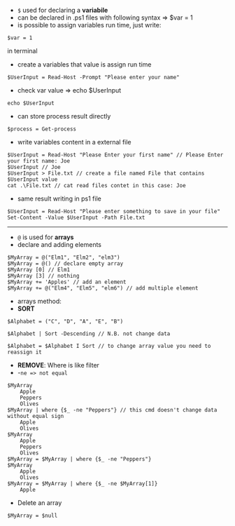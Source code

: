 - `$` used for declaring a **variabile**
- can be declared in .ps1 files with following syntax => $var = 1
- is possible to assign variables run time, just write:
```
$var = 1
```
in terminal
- create a variables that value is assign run time
```
$UserInput = Read-Host -Prompt "Please enter your name"
```
- check var value => echo $UserInput
```
echo $UserInput
```
- can store process result directly
```
$process = Get-process
```
- write variables content in a external file
```
$UserInput = Read-Host "Please Enter your first name" // Please Enter your first name: Joe
$UserInput // Joe
$UserInput > File.txt // create a file named File that contains $UserInput value
cat .\File.txt // cat read files contet in this case: Joe
```
- same result writing in ps1 file
```
$UserInput = Read-Host "Please enter something to save in your file"
Set-Content -Value $UserInput -Path File.txt
```
---
- `@` is used for **arrays**
- declare and adding elements
```
$MyArray = @("Elm1", "Elm2", "elm3")
$MyArray = @() // declare empty array
$MyArray [0] // Elm1
$MyArray [3] // nothing
$MyArray += 'Apples' // add an element
$MyArray += @("Elm4", "Elm5", "elm6") // add multiple element
```
- arrays method:
- **SORT**
```
$Alphabet = ("C", "D", "A", "E", "B")

$Alphabet | Sort -Descending // N.B. not change data

$Alphabet = $Alphabet I Sort // to change array value you need to reassign it
```
- **REMOVE**: Where is like filter 
- -`ne => not equal`
```
$MyArray
	Apple
	Peppers
	Olives
$MyArray | where {$_ -ne "Peppers"} // this cmd doesn't change data without equal sign
	Apple
	Olives
$MyArray
	Apple
	Peppers
	Olives
$MyArray = $MyArray | where {$_ -ne "Peppers"}
$MyArray
	Apple
	Olives
$MyArray = $MyArray | where {$_ -ne $MyArray[1]}
	Apple
```
- Delete an array
```
$MyArray = $null
```

